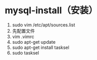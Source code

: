 # mysql-install（安装）
1. sudo vim /etc/apt/sources.list
2. 先配置文件
  1. vim .vimrc
2. sudo apt-get update
2. sudo apt-get install tasksel
3. sudo tasksel

